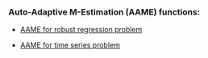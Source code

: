### Auto-Adaptive M-Estimation (AAME) functions:

- [AAME for robust regression problem](exp_aame_onesamp.md)

- [AAME for time series problem](exp_aame_ts.md)
